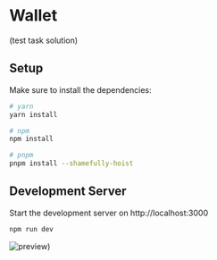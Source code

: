 # Wallet 
(test task solution)


## Setup

Make sure to install the dependencies:

```bash
# yarn
yarn install

# npm
npm install

# pnpm
pnpm install --shamefully-hoist
```

## Development Server

Start the development server on http://localhost:3000

```bash
npm run dev
```
![preview](https://lh3.googleusercontent.com/pw/AL9nZEXXWDAPB1S78vNU60UBafYBumMjSvygLyNloUOfAGnzfVC_-sjeb07M1h5gQmmZTCosJvJz3o6ZV0oEkGbvb-r8D_YUbNwsuRCI4C_QCplhjBajOKv7cOv6yYQ5BY6BJvBzt8imXLdttD1z0UiQomBeImJWBoxzHJ4bzvcKd14ZzmIcr4oVjZponRQ5CEmB32IXihR5NL7MxKao9DUHuZQAEbVhLvgPckOLqrK5GV8SvivwD0MQWKnLQmYD4JlliSo7aym4L99_JUfj8P3PFqTrvosG0WL0tN-sfD-PWDlog9sSXE5OPhyrK7mYAwqZeXMdI4A4h9lywZVBGEQMV52xvHLPn00cRzOb5W6Cv4UxkNHUA5UR5sWbw5YSb7outOaQ2rMP9hP2D39euOzMx4cXs5QG1jCoH0QVMGr4uyDP3xxMpZ4wGaZdxGeRfkILUHSy4bawBc6SsYjus355yKKuaMQga0hFiEVgPq2AsoHjzV70xoVfXEU-d9fnzUtcFv1Yr_Pe9lDpfPalFauQGpUNKG1h4xg12BatdeULX5DkbNZK62wnmQj5dEP76C63OFhgVyoz2Lovkotjrn6qrhcIO1VT6o4Y1g5Y7fPqUS_ZUVUCDfetFGvdbuvnxJnuhG5qR0Uw5fCIK_bFeCH5Qp9hwh6Cz2-s2qPoxpqj5AAi4hdDMm1SHZiZbeagSqPRJ0sOqO8Lcx_rcxCqNbgOeukZrd9nX2aMoBxaj9Xjmb9k-uB2ICPcxwm4tfqx3jTekFDoi3LGD5lXFWhjPFTUH0M6BcIgtIh716344zKipxdQMSBIjb5BKolTUdt3Neesz82C05oEf0KS7saDiPjorvpjoRXq1zNNjCcTJUky3As757qqASvy8G8YeIGEucY5RV_6DUX5_MxWMW9YDePNkw=w798-h637-no?authuser=0))
